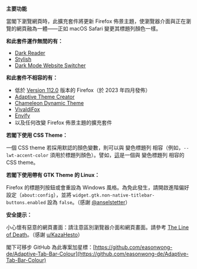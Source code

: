 **主要功能**

當閣下瀏覽網頁時，此擴充套件將更新 Firefox 佈景主題，使瀏覽器介面與正在瀏覽的網頁融為一體——正如 macOS Safari 變更其標題列顏色一樣。

**和此套件運作無間的有：**

- [Dark Reader](https://addons.mozilla.org/firefox/addon/darkreader/)
- [Stylish](https://addons.mozilla.org/firefox/addon/stylish/)
- [Dark Mode Website Switcher](https://addons.mozilla.org/firefox/addon/dark-mode-website-switcher/)

**和此套件不相容的有：**

- 低於 [Version 112.0](https://www.mozilla.org/firefox/112.0/releasenotes/) 版本的 Firefox（於 2023 年四月發佈）
- [Adaptive Theme Creator](https://addons.mozilla.org/firefox/addon/adaptive-theme-creator/)
- [Chameleon Dynamic Theme](https://addons.mozilla.org/firefox/addon/chameleon-dynamic-theme-fixed/)
- [VivaldiFox](https://addons.mozilla.org/firefox/addon/vivaldifox/)
- [Envify](https://addons.mozilla.org/firefox/addon/envify/)
- 以及任何改變 Firefox 佈景主題的擴充套件

**若閣下使用 CSS Theme：**

一個 CSS theme 若採用默認的顏色變數，則可以與 變色標題列 相容（例如，`--lwt-accent-color` 須用於標題列顏色）。譬如，[這](https://github.com/easonwong-de/WhiteSurFirefoxThemeMacOS)是一個與 變色標題列 相容的 CSS theme。

**若閣下使用帶有 GTK Theme 的 Linux：**

Firefox 的標題列按鈕或會重設為 Windows 風格。為免此發生，請開啟進階偏好設定（`about:config`），並將 `widget.gtk.non-native-titlebar-buttons.enabled` 設為 `false`。（感謝 [@anselstetter](https://github.com/anselstetter/)）

**安全提示：**

小心懷有惡意的網頁畫面：請注意區別瀏覽器介面和網頁畫面。請參考 [The Line of Death](https://textslashplain.com/2017/01/14/the-line-of-death/)。（感謝 [u/KazaHesto](https://www.reddit.com/user/KazaHesto/)）

閣下可移步 GitHub 為此專案加星標：[https://github.com/easonwong-de/Adaptive-Tab-Bar-Colour](https://github.com/easonwong-de/Adaptive-Tab-Bar-Colour)
